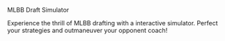 MLBB Draft Simulator

Experience the thrill of MLBB drafting with a interactive simulator. Perfect your strategies and outmaneuver your opponent coach!
